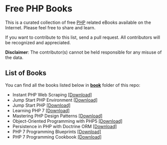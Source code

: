 # Free PHP Books

This is a curated collection of free [PHP](http://www.php.net/) related eBooks available on the Internet. Please feel free to share and learn.

If you want to contribute to this list, send a pull request. All contributors will be recognized and appreciated.

**Disclaimer**: The contributor(s) cannot be held responsible for any misuse of the data.

## List of Books

You can find all the books listed below in [**book**](/book) folder of this repo:

* Instant PHP Web Scraping [[Download]](/book/Instant%20PHP%20Web%20Scraping.pdf)
* Jump Start PHP Environment [[Download]](/book/Jump%20Start%20PHP%20Environment.pdf)
* Jump Start PHP [[Download]](/book/Jump%20Start%20PHP.pdf)
* Learning PHP 7 [[Download]](/book/Learning%20PHP%207.pdf)
* Mastering PHP Design Patterns [[Download]](/book/Mastering%20PHP%20Design%20Patterns.pdf)
* Object-Oriented Programming with PHP5 [[Download]](/book/Object-Oriented%20Programming%20with%20PHP5.pdf)
* Persistence in PHP with Doctrine ORM [[Download]](/book/Persistence%20in%20PHP%20with%20Doctrine%20ORM.pdf)
* PHP 7 Programming Blueprints [[Download]](/book/PHP%207%20Programming%20Blueprints.pdf)
* PHP 7 Programming Cookbook [[Download]](/book/PHP%207%20Programming%20Cookbook.pdf)

